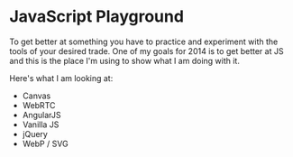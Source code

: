 # JavaScript Playground

To get better at something you have to practice and experiment with the tools of your desired trade. One of my goals for 2014 is to get better at JS and this is the place I'm using to show what I am doing with it.

Here's what I am looking at:

* Canvas
* WebRTC
* AngularJS
* Vanilla JS
* jQuery
* WebP / SVG
